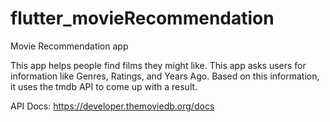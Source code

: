 # flutter_movieRecommendation
 Movie Recommendation app


This app helps people find films they might like. This app asks users for information like Genres, Ratings, and Years Ago. Based on this information, it uses the tmdb API to come up with a result.

API Docs: https://developer.themoviedb.org/docs
